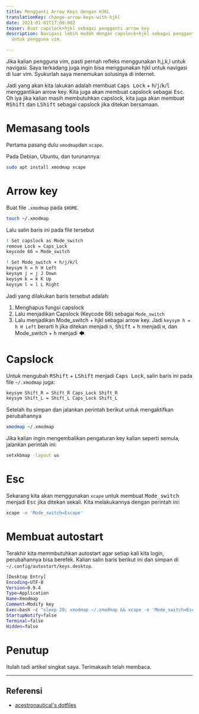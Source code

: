 ```yaml
---
title: Mengganti Arrow Keys dengan HJKL
translationKey: change-arrow-keys-with-hjkl
date: 2021-01-01T17:00:00Z
teaser: Buat capslock+hjkl sebagai pengganti arrow key
description: Navigasi lebih mudah dengan capslock+hjkl sebagai pengganti arrow key
  untuk pengguna vim.

---
```

Jika kalian pengguna vim, pasti pernah refleks menggunakan h,j,k,l untuk navigasi. Saya terkadang juga ingin bisa menggunakan hjkl untuk navigasi di luar vim. Syukurlah saya menemukan solusinya di internet.

Jadi yang akan kita lakukan adalah membuat <kbd>Caps Lock</kbd> + <kbd>h</kbd>/<kbd>j</kbd>/<kbd>k</kbd>/<kbd>l</kbd> menggantikan arrow key. Kita juga akan membuat capslock sebagai <kbd>Esc</kbd>. Oh iya jika kalian masih membutuhkan capslock, kita juga akan membuat <kbd>RShift</kbd> dan <kbd>LShift</kbd>  sebagai capslock jika ditekan bersamaan.

# Memasang tools

Pertama pasang dulu `xmodmap`dan `xcape`.

Pada Debian, Ubuntu, dan turunannya:

``` bash
sudo apt install xmodmap xcape
```

# Arrow key

Buat file `.xmodmap` pada `$HOME`.

``` bash
touch ~/.xmodmap
```

Lalu salin baris ini pada file tersebut

``` bash
! Set capslock as Mode_switch
remove Lock = Caps_Lock
keycode 66 = Mode_switch

! Set Mode_switch + h/j/k/l 
keysym h = h H Left
keysym j = j J Down
keysym k = k K Up
keysym l = l L Right 
```

Jadi yang dilakukan baris tersebut adalah:

1. Menghapus fungsi capslock
2. Lalu menjadikan Capslock (Keycode 66) sebagai `Mode_switch`
3. Lalu menjadikan Mode_switch + hjkl sebagai arrow key. Jadi `keysym h = h H Left` berarti <kbd>h</kbd> jika ditekan menjadi `h`, <kbd>Shift</kbd> + <kbd>h</kbd> menjadi `H`, dan </kbd>Mode_switch</kbd> + <kbd>h</kbd> menjadi <kbd>🡄</kbd>.

# Capslock

Untuk mengubah <kbd>RShift</kbd> + <kbd>LShift</kbd> menjadi <kbd>Caps Lock</kbd>, salin baris ini pada file `~/.xmodmap` juga:

``` bash
keysym Shift_R = Shift_R Caps_Lock Shift_R
keysym Shift_L = Shift_L Caps_Lock Shift_L
```

Setelah itu simpan dan jalankan perintah berikut untuk mengaktifkan perubahannya

``` bash
xmodmap ~/.xmodmap
```

Jika kalian ingin mengembalikan pengaturan key kalian seperti semula, jalankan perintah ini:

``` bash
setxkbmap -layout us
```

# Esc

Sekarang kita akan menggunakan `xcape` untuk membuat <kbd>Mode_switch</kbd> menjadi <kbd>Esc</kbd> jika ditekan sekali. Kita melakukannya dengan perintah ini:

``` bash
xcape -e 'Mode_switch=Escape'
```

# Membuat autostart

Terakhir kita memmbutuhkan autostart agar setiap kali kita login, perubahannya bisa berefek. Kalian salin baris berikut ini dan simpan di `~/.config/autostart/keys.desktop`.

``` bash
[Desktop Entry]
Encoding=UTF-8
Version=0.9.4
Type=Application
Name=Xmodmap
Comment=Modify key
Exec=bash -c "sleep 20; xmodmap ~/.xmodmap && xcape -e 'Mode_switch=Escape'"
StartupNotify=false
Terminal=false
Hidden=false
```

# Penutup

Itulah tadi artikel singkat saya. Terimakasih telah membaca.

***

## Referensi

* [acestronautical's dotfiles](https://github.com/acestronautical/dotfiles/blob/master/xmodmap/.xmodmap "Acestrona's dotfile")